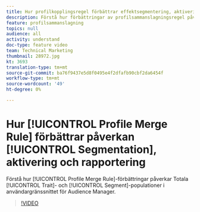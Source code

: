 ```yaml
---
title: Hur profilkopplingsregel förbättrar effektsegmentering, aktivering och rapportering
description: Förstå hur förbättringar av profilsammanslagningsregel påverkar totalt intag- och segmentpopulationer i användargränssnittet för Audience Manager
feature: profilsammanslagning
topics: null
audience: all
activity: understand
doc-type: feature video
team: Technical Marketing
thumbnail: 28972.jpg
kt: 3693
translation-type: tm+mt
source-git-commit: ba76f9437e5d8f0495e4f2dfafb90cbf2da6454f
workflow-type: tm+mt
source-wordcount: '49'
ht-degree: 0%

---
```



# Hur [!UICONTROL Profile Merge Rule] förbättrar påverkan [!UICONTROL Segmentation], aktivering och rapportering

Förstå hur [!UICONTROL Profile Merge Rule]-förbättringar påverkar Totala [!UICONTROL Trait]- och [!UICONTROL Segment]-populationer i användargränssnittet för Audience Manager.

>[!VIDEO](https://video.tv.adobe.com/v/28972/?quality=12)
